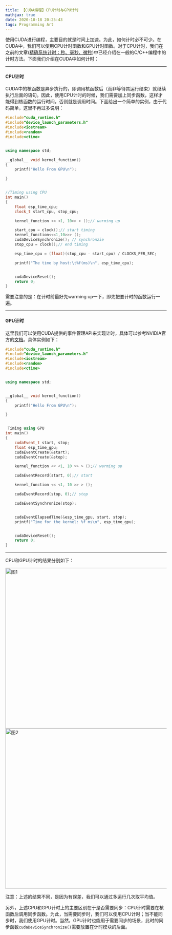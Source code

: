 ```yaml
---
title: 【CUDA编程】CPU计时与GPU计时
mathjax: true
date: 2020-10-18 20:25:43
tags: Programming Art
---
```




使用CUDA进行编程，主要目的就是时间上加速。为此，如何计时必不可少。在CUDA中，我们可以使用CPU计时函数和GPU计时函数。对于CPU计时，我们在之前的文章([精确系统计时：秒、毫秒、微秒](http://www.tengweitw.com/2013/06/02/%5B20130602b%5D/))中已经介绍在一般的C/C++编程中的计时方法。下面我们介绍在CUDA中如何计时：



<!--more-->



-------

#### CPU计时

CUDA中的核函数是异步执行的，即调用核函数后（而非等待其运行结束）就继续执行后面的语句。因此，使用CPU计时的时候，我们需要加上同步函数，这样才能得到核函数的运行时间，否则就是调用时间。下面给出一个简单的实例，由于代码简单，这里不再过多说明：

```c++
#include"cuda_runtime.h"
#include"device_launch_parameters.h"
#include<iostream>
#include<random>
#include<ctime>


using namespace std;

__global__ void kernel_function()
{
	printf("Hello From GPU\n");

}


//Timing using CPU 
int main()
{
	float esp_time_cpu;
	clock_t start_cpu, stop_cpu;

	kernel_function << <1, 10>> > ();// warming up

	start_cpu = clock();// start timing
	kernel_function<<<1,10>>> ();
	cudaDeviceSynchronize(); // synchronzie
	stop_cpu = clock();// end timing

	esp_time_cpu = (float)(stop_cpu - start_cpu) / CLOCKS_PER_SEC;

	printf("The time by host:\t%f(ms)\n", esp_time_cpu);


	cudaDeviceReset();
	return 0;
}
```



需要注意的是：在计时前最好先warming up一下，即先把要计时的函数运行一遍。



--------------

#### GPU计时

这里我们可以使用CUDA提供的事件管理API来实现计时，具体可以参考NVIDIA官方的[文档](https://developer.nvidia.com/blog/how-implement-performance-metrics-cuda-cc/)。具体实例如下：

```c++
#include"cuda_runtime.h"
#include"device_launch_parameters.h"
#include<iostream>
#include<random>
#include<ctime>


using namespace std;


__global__ void kernel_function()
{
	printf("Hello From GPU\n");

}


 Timing using GPU
int main()
{
	cudaEvent_t start, stop;
	float esp_time_gpu;
	cudaEventCreate(&start);
	cudaEventCreate(&stop);

	kernel_function << <1, 10 >> > ();// warming up

	cudaEventRecord(start, 0);// start

	kernel_function << <1, 10 >> > ();

	cudaEventRecord(stop, 0);// stop

	cudaEventSynchronize(stop);


	cudaEventElapsedTime(&esp_time_gpu, start, stop);
	printf("Time for the kernel: %f ms\n", esp_time_gpu);


	cudaDeviceReset();
	return 0;
}
```

--------------

CPU和GPU计时的结果分别如下：

<img src="https://cdn.jsdelivr.net/gh/tengweitw/FigureBed@latest/20201018/20201018_fig001.jpg" width="600" height="500" title="图1" alt="图1" >

<img src="https://cdn.jsdelivr.net/gh/tengweitw/FigureBed@latest/20201018/20201018_fig002.jpg" width="600" height="500" title="图2" alt="图2" >



注意：上述的结果不同，是因为有误差，我们可以通过多运行几次取平均值。

另外，上述CPU和GPU计时上的主要区别在于是否需要同步：CPU计时需要在核函数后调用同步函数。为此，当需要同步时，我们可以使用CPU计时；当不能同步时，我们使用GPU计时。当然，GPU计时也能用于需要同步的场景，此时的同步函数`cudaDeviceSynchronize()`需要放置在计时模块的后面。